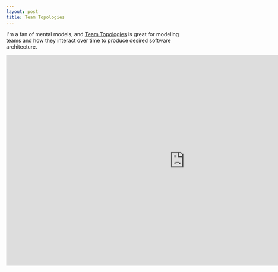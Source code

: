 ```yaml
---
layout: post
title: Team Topologies
---
```


I'm a fan of mental models, and [Team Topologies](https://a.co/d/7ey7AZV) is great for modeling teams and how they interact over time to produce desired software architecture.

<iframe src="https://docs.google.com/presentation/d/e/2PACX-1vRIzCAXA0Wzt6XpE44mch1H9PatgUZB9MLRNJM_pg30EpvEpWqJuEUxDMfHwFuW3Mly9FFkKqBrFbqg/embed?start=false&loop=false&delayms=3000" frameborder="0" width="960" height="569" allowfullscreen="true" mozallowfullscreen="true" webkitallowfullscreen="true"></iframe>
